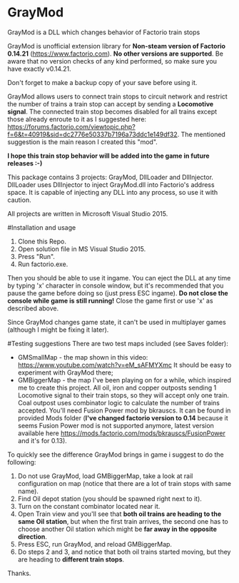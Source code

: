 # GrayMod
GrayMod is a DLL which changes behavior of Factorio train stops

GrayMod is unofficial extension library for **Non-steam version of Factorio 0.14.21** (https://www.factorio.com). **No other versions are supported**. Be aware that no version checks of any kind performed, so make sure you have exactly v0.14.21.

Don't forget to make a backup copy of your save before using it.

GrayMod allows users to connect train stops to circuit network and restrict the number of trains a train stop can accept by sending a **Locomotive signal**. The connected train stop becomes disabled for all trains except those already enroute to it as I suggested here: https://forums.factorio.com/viewtopic.php?f=6&t=40919&sid=dc2776e50337b7196a73ddc1e149df32. The mentioned suggestion is the main reason I created this "mod". 

**I hope this train stop behavior will be added into the game in future releases :-)**

This package contains 3 projects: GrayMod, DllLoader and DllInjector. DllLoader uses DllInjector to inject GrayMod.dll into Factorio's address space. It is capable of injecting any DLL into any process, so use it with caution.

All projects are written in Microsoft Visual Studio 2015.

#Installation and usage
1. Clone this Repo.
2. Open solution file in MS Visual Studio 2015.
3. Press "Run".
4. Run factorio.exe.

Then you should be able to use it ingame.
You can eject the DLL at any time by typing 'x' character in console window, but it's recommended that you pause the game before doing so (just press ESC ingame). **Do not close the console while game is still running!** Close the game first or use 'x' as described above.

Since GrayMod changes game state, it can't be used in multiplayer games (although I might be fixing it later).

#Testing suggestions
There are two test maps included (see Saves folder):
- GMSmallMap - the map shown in this video: https://www.youtube.com/watch?v=eM_sAFMYXmc It should be easy to experiment with GrayMod there;
- GMBiggerMap - the map I've been playing on for a while, which inspired me to create this project. All oil, iron and copper outposts sending 1 Locomotive signal to their train stops, so they will accept only one train. Coal outpost uses combinator logic to calculate the number of trains accepted. You'll need Fusion Power mod by bkrauscs. It can be found in provided Mods folder (**I've changed factorio version to 0.14** because it seems Fusion Power mod is not supported anymore, latest version available here https://mods.factorio.com/mods/bkrauscs/FusionPower and it's for 0.13).

To quickly see the difference GrayMod brings in game i suggest to do the following:

1. Do not use GrayMod, load GMBiggerMap, take a look at rail configuration on map (notice that there are a lot of train stops with same name).
2. Find Oil depot station (you should be spawned right next to it).
3. Turn on the constant combinator located near it.
4. Open Train view and you'll see that **both oil trains are heading to the same Oil station**, but when the first train arrives, the second one has to choose another Oil station which might be **far away in the opposite direction**.
5. Press ESC, run GrayMod, and reload GMBiggerMap.
6. Do steps 2 and 3, and notice that both oil trains started moving, but they are heading to **different train stops**.

Thanks.
